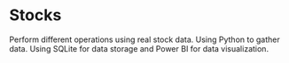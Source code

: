 # Stocks
Perform different operations using real stock data.
Using Python to gather data.
Using SQLite for data storage and Power BI for data visualization.
